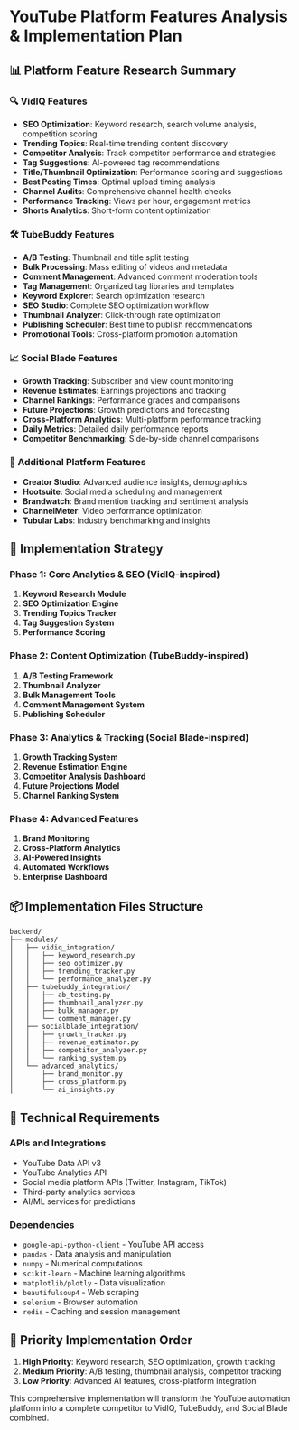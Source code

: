 # YouTube Platform Features Analysis & Implementation Plan

## 📊 Platform Feature Research Summary

### 🔍 VidIQ Features
- **SEO Optimization**: Keyword research, search volume analysis, competition scoring
- **Trending Topics**: Real-time trending content discovery
- **Competitor Analysis**: Track competitor performance and strategies
- **Tag Suggestions**: AI-powered tag recommendations
- **Title/Thumbnail Optimization**: Performance scoring and suggestions
- **Best Posting Times**: Optimal upload timing analysis
- **Channel Audits**: Comprehensive channel health checks
- **Performance Tracking**: Views per hour, engagement metrics
- **Shorts Analytics**: Short-form content optimization

### 🛠️ TubeBuddy Features
- **A/B Testing**: Thumbnail and title split testing
- **Bulk Processing**: Mass editing of videos and metadata
- **Comment Management**: Advanced comment moderation tools
- **Tag Management**: Organized tag libraries and templates
- **Keyword Explorer**: Search optimization research
- **SEO Studio**: Complete SEO optimization workflow
- **Thumbnail Analyzer**: Click-through rate optimization
- **Publishing Scheduler**: Best time to publish recommendations
- **Promotional Tools**: Cross-platform promotion automation

### 📈 Social Blade Features
- **Growth Tracking**: Subscriber and view count monitoring
- **Revenue Estimates**: Earnings projections and tracking
- **Channel Rankings**: Performance grades and comparisons
- **Future Projections**: Growth predictions and forecasting
- **Cross-Platform Analytics**: Multi-platform performance tracking
- **Daily Metrics**: Detailed daily performance reports
- **Competitor Benchmarking**: Side-by-side channel comparisons

### 🚀 Additional Platform Features
- **Creator Studio**: Advanced audience insights, demographics
- **Hootsuite**: Social media scheduling and management
- **Brandwatch**: Brand mention tracking and sentiment analysis
- **ChannelMeter**: Video performance optimization
- **Tubular Labs**: Industry benchmarking and insights

## 🎯 Implementation Strategy

### Phase 1: Core Analytics & SEO (VidIQ-inspired)
1. **Keyword Research Module**
2. **SEO Optimization Engine**
3. **Trending Topics Tracker**
4. **Tag Suggestion System**
5. **Performance Scoring**

### Phase 2: Content Optimization (TubeBuddy-inspired)
1. **A/B Testing Framework**
2. **Thumbnail Analyzer**
3. **Bulk Management Tools**
4. **Comment Management System**
5. **Publishing Scheduler**

### Phase 3: Analytics & Tracking (Social Blade-inspired)
1. **Growth Tracking System**
2. **Revenue Estimation Engine**
3. **Competitor Analysis Dashboard**
4. **Future Projections Model**
5. **Channel Ranking System**

### Phase 4: Advanced Features
1. **Brand Monitoring**
2. **Cross-Platform Analytics**
3. **AI-Powered Insights**
4. **Automated Workflows**
5. **Enterprise Dashboard**

## 📦 Implementation Files Structure

```
backend/
├── modules/
│   ├── vidiq_integration/
│   │   ├── keyword_research.py
│   │   ├── seo_optimizer.py
│   │   ├── trending_tracker.py
│   │   └── performance_analyzer.py
│   ├── tubebuddy_integration/
│   │   ├── ab_testing.py
│   │   ├── thumbnail_analyzer.py
│   │   ├── bulk_manager.py
│   │   └── comment_manager.py
│   ├── socialblade_integration/
│   │   ├── growth_tracker.py
│   │   ├── revenue_estimator.py
│   │   ├── competitor_analyzer.py
│   │   └── ranking_system.py
│   └── advanced_analytics/
│       ├── brand_monitor.py
│       ├── cross_platform.py
│       └── ai_insights.py
```

## 🔧 Technical Requirements

### APIs and Integrations
- YouTube Data API v3
- YouTube Analytics API
- Social media platform APIs (Twitter, Instagram, TikTok)
- Third-party analytics services
- AI/ML services for predictions

### Dependencies
- `google-api-python-client` - YouTube API access
- `pandas` - Data analysis and manipulation
- `numpy` - Numerical computations
- `scikit-learn` - Machine learning algorithms
- `matplotlib/plotly` - Data visualization
- `beautifulsoup4` - Web scraping
- `selenium` - Browser automation
- `redis` - Caching and session management

## 🎯 Priority Implementation Order

1. **High Priority**: Keyword research, SEO optimization, growth tracking
2. **Medium Priority**: A/B testing, thumbnail analysis, competitor tracking
3. **Low Priority**: Advanced AI features, cross-platform integration

This comprehensive implementation will transform the YouTube automation platform into a complete competitor to VidIQ, TubeBuddy, and Social Blade combined.